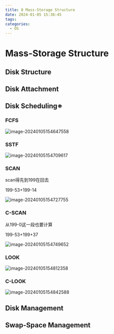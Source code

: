```yaml
---
title: 8 Mass-Storage Structure
date: 2024-01-05 15:38:45
tags:
categories:
  - OS
---
```


# Mass-Storage Structure

## Disk Structure

## Disk Attachment



## Disk Scheduling※

### FCFS

![image-20240105154647558](../../../../../Library/Application%20Support/typora-user-images/image-20240105154647558.png)

### SSTF

![image-20240105154709617](https://picture2023-1309715649.cos.ap-beijing.myqcloud.com/img/image-20240105154709617.png)

### SCAN

scan得先到199在回去

199-53+199-14

![image-20240105154727755](https://picture2023-1309715649.cos.ap-beijing.myqcloud.com/img/image-20240105154727755.png)

### C-SCAN

从199-0这一段也要计算

199-53+199+37

![image-20240105154749652](https://picture2023-1309715649.cos.ap-beijing.myqcloud.com/img/image-20240105154749652.png)

### LOOK

![image-20240105154812358](https://picture2023-1309715649.cos.ap-beijing.myqcloud.com/img/image-20240105154812358.png)

### C-LOOK

![image-20240105154842588](https://picture2023-1309715649.cos.ap-beijing.myqcloud.com/img/image-20240105154842588.png)

## Disk Management



## Swap-Space Management

